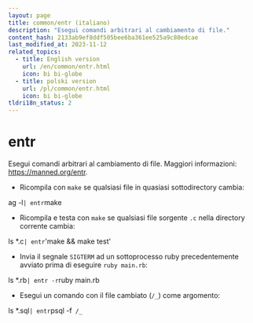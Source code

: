 ```yaml
---
layout: page
title: common/entr (italiano)
description: "Esegui comandi arbitrari al cambiamento di file."
content_hash: 2133ab9ef8ddf505bee6ba361ee525a9c80edcae
last_modified_at: 2023-11-12
related_topics:
  - title: English version
    url: /en/common/entr.html
    icon: bi bi-globe
  - title: polski version
    url: /pl/common/entr.html
    icon: bi bi-globe
tldri18n_status: 2
---
```

# entr

Esegui comandi arbitrari al cambiamento di file.
Maggiori informazioni: <https://manned.org/entr>.

- Ricompila con `make` se qualsiasi file in quasiasi sottodirectory cambia:

<span class="tldr-var badge badge-pill bg-dark-lm bg-white-dm text-white-lm text-dark-dm font-weight-bold">ag -l</span>` | entr `<span class="tldr-var badge badge-pill bg-dark-lm bg-white-dm text-white-lm text-dark-dm font-weight-bold">make</span>

- Ricompila e testa con `make` se qualsiasi file sorgente `.c` nella directory corrente cambia:

<span class="tldr-var badge badge-pill bg-dark-lm bg-white-dm text-white-lm text-dark-dm font-weight-bold">ls *.c</span>` | entr `<span class="tldr-var badge badge-pill bg-dark-lm bg-white-dm text-white-lm text-dark-dm font-weight-bold">'make && make test'</span>

- Invia il segnale `SIGTERM` ad un sottoprocesso ruby precedentemente avviato prima di eseguire `ruby main.rb`:

<span class="tldr-var badge badge-pill bg-dark-lm bg-white-dm text-white-lm text-dark-dm font-weight-bold">ls *.rb</span>` | entr -r `<span class="tldr-var badge badge-pill bg-dark-lm bg-white-dm text-white-lm text-dark-dm font-weight-bold">ruby main.rb</span>

- Esegui un comando con il file cambiato (`/_`) come argomento:

<span class="tldr-var badge badge-pill bg-dark-lm bg-white-dm text-white-lm text-dark-dm font-weight-bold">ls *.sql</span>` | entr `<span class="tldr-var badge badge-pill bg-dark-lm bg-white-dm text-white-lm text-dark-dm font-weight-bold">psql -f</span>` /_`
